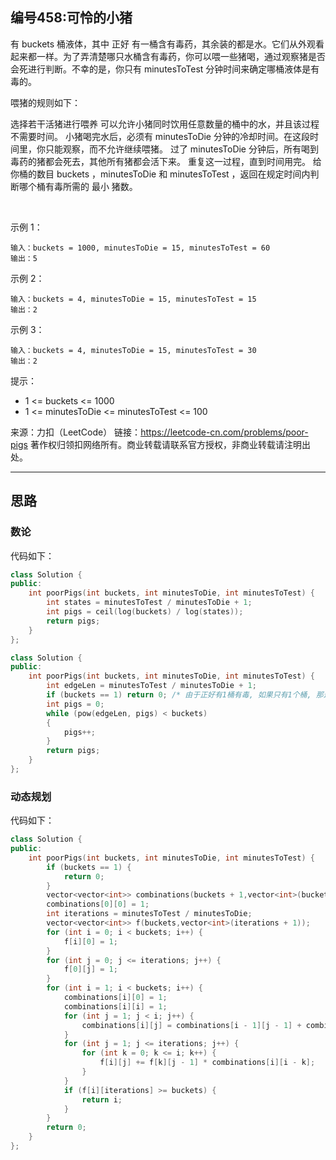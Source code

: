 ## 编号458:可怜的小猪

有 buckets 桶液体，其中 正好 有一桶含有毒药，其余装的都是水。它们从外观看起来都一样。为了弄清楚哪只水桶含有毒药，你可以喂一些猪喝，通过观察猪是否会死进行判断。不幸的是，你只有 minutesToTest 分钟时间来确定哪桶液体是有毒的。

喂猪的规则如下：

选择若干活猪进行喂养
可以允许小猪同时饮用任意数量的桶中的水，并且该过程不需要时间。
小猪喝完水后，必须有 minutesToDie 分钟的冷却时间。在这段时间里，你只能观察，而不允许继续喂猪。
过了 minutesToDie 分钟后，所有喝到毒药的猪都会死去，其他所有猪都会活下来。
重复这一过程，直到时间用完。
给你桶的数目 buckets ，minutesToDie 和 minutesToTest ，返回在规定时间内判断哪个桶有毒所需的 最小 猪数。

 

示例 1：
```
输入：buckets = 1000, minutesToDie = 15, minutesToTest = 60
输出：5
```
示例 2：
```
输入：buckets = 4, minutesToDie = 15, minutesToTest = 15
输出：2
```
示例 3：
```
输入：buckets = 4, minutesToDie = 15, minutesToTest = 30
输出：2 
```
提示：

* 1 <= buckets <= 1000
* 1 <= minutesToDie <= minutesToTest <= 100


来源：力扣（LeetCode）
链接：https://leetcode-cn.com/problems/poor-pigs
著作权归领扣网络所有。商业转载请联系官方授权，非商业转载请注明出处。

---
## 思路


### 数论


代码如下：
```c++
class Solution {
public:
    int poorPigs(int buckets, int minutesToDie, int minutesToTest) {
        int states = minutesToTest / minutesToDie + 1;
        int pigs = ceil(log(buckets) / log(states));
        return pigs;
    }
};
```


```c++
class Solution {
public:
    int poorPigs(int buckets, int minutesToDie, int minutesToTest) {
        int edgeLen = minutesToTest / minutesToDie + 1;
        if (buckets == 1) return 0; /* 由于正好有1桶有毒, 如果只有1个桶, 那这一桶必然是有毒的, 不需要测试 */
        int pigs = 0;
        while (pow(edgeLen, pigs) < buckets)
        {
            pigs++;
        }
        return pigs;
    }
};
```

### 动态规划



代码如下：
```c++
class Solution {
public:
    int poorPigs(int buckets, int minutesToDie, int minutesToTest) {
        if (buckets == 1) {
            return 0;
        }
        vector<vector<int>> combinations(buckets + 1,vector<int>(buckets + 1));
        combinations[0][0] = 1;
        int iterations = minutesToTest / minutesToDie;
        vector<vector<int>> f(buckets,vector<int>(iterations + 1));
        for (int i = 0; i < buckets; i++) {
            f[i][0] = 1;
        }
        for (int j = 0; j <= iterations; j++) {
            f[0][j] = 1;
        }
        for (int i = 1; i < buckets; i++) {
            combinations[i][0] = 1;
            combinations[i][i] = 1;
            for (int j = 1; j < i; j++) {
                combinations[i][j] = combinations[i - 1][j - 1] + combinations[i - 1][j];
            }
            for (int j = 1; j <= iterations; j++) {
                for (int k = 0; k <= i; k++) {
                    f[i][j] += f[k][j - 1] * combinations[i][i - k];
                }
            }
            if (f[i][iterations] >= buckets) {
                return i;
            }
        }
        return 0;
    }
};
```